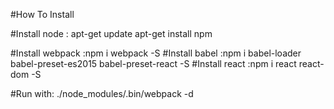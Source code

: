 #How To Install

#Install node : 
apt-get update
apt-get install npm

#Install webpack :npm i webpack -S
#Install babel :npm i babel-loader babel-preset-es2015 babel-preset-react -S
#Install react :npm i react react-dom -S

#Run with:
./node_modules/.bin/webpack -d
